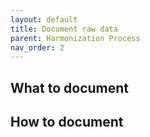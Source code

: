 ```yaml
---
layout: default
title: Document raw data
parent: Harmonization Process
nav_order: 2
---
```


## What to document

## How to document
